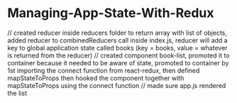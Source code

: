 # Managing-App-State-With-Redux


// created reducer inside reducers folder to return array with list of objects, added reducer to combinedReducers call inside index.js, reducer will add a key to global application state called books (key = books, value = whatever is returned from the reducer)
// created component book-list, promoted it to container because it needed to be aware of state, promoted to container by 1st importing the connect function from react-redux, then defined mapStateToProps then hooked the component together with mapStateToProps using the connect function
// made sure app.js rendered the list